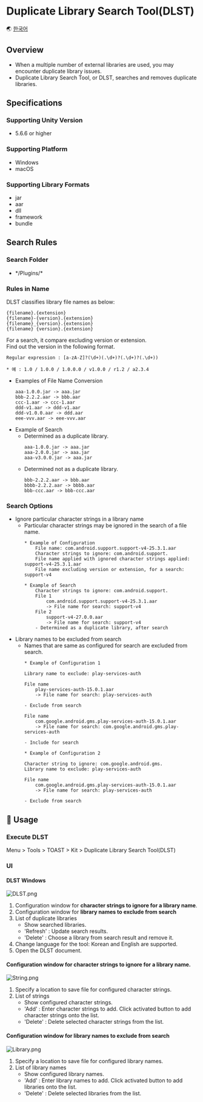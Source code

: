 # Duplicate Library Search Tool(DLST)

🌏 [한국어](README.md)

## Overview

* When a multiple number of external libraries are used, you may encounter duplicate library issues.  
* Duplicate Library Search Tool, or DLST,  searches and removes duplicate libraries.

## Specifications

### Supporting Unity Version

* 5.6.6 or higher

### Supporting Platform 

* Windows
* macOS

### Supporting Library Formats 

* jar
* aar
* dll
* framework
* bundle

## Search Rules 

### Search Folder 

* \*/Plugins/*

### Rules in Name

DLST classifies library file names as below: 

```
{filename}.{extension}
{filename}-{version}.{extension}
{filename}_{version}.{extension}
{filename} {version}.{extension}
```

For a search,  it compare excluding version or extension.<br>
Find out the version in the following format.
```
Regular expression : [a-zA-Z]?(\d+)(.\d+)?(.\d+)?(.\d+))

* 예 : 1.0 / 1.0.0 / 1.0.0.0 / v1.0.0 / r1.2 / a2.3.4
```

* Examples of File Name Conversion
    ```
    aaa-1.0.0.jar -> aaa.jar
    bbb-2.2.2.aar -> bbb.aar
    ccc-1.aar -> ccc-1.aar
    ddd-v1.aar -> ddd-v1.aar
    ddd-v1.0.0.aar -> ddd.aar
    eee-vvv.aar -> eee-vvv.aar
    ```
* Example of Search
    * Determined as a duplicate library. 
        ```
        aaa-1.0.0.jar -> aaa.jar
        aaa-2.0.0.jar -> aaa.jar
        aaa-v3.0.0.jar -> aaa.jar
        ```
    * Determined not as a duplicate library.
        ```
        bbb-2.2.2.aar -> bbb.aar
        bbbb-2.2.2.aar -> bbbb.aar
        bbb-ccc.aar -> bbb-ccc.aar
        ```

### Search Options 

* Ignore particular character strings in a library name 
    * Particular character strings may be ignored in the search of a file name.
        ```
        * Example of Configuration 
            File name: com.android.support.support-v4-25.3.1.aar
            Character strings to ignore: com.android.support.
            File name applied with ignored character strings applied: support-v4-25.3.1.aar
            File name excluding version or extension, for a search: support-v4

        * Example of Search
            Character strings to ignore: com.android.support.
            File 1
                com.android.support.support-v4-25.3.1.aar
                -> File name for search: support-v4
            File 2
                support-v4-27.0.0.aar
                -> File name for search: support-v4
            - Determined as a duplicate library, after search
        ```
* Library names to be excluded from search 
    * Names that are same as configured for search are excluded from search. 
        ```
        * Example of Configuration 1

        Library name to exclude: play-services-auth

        File name
            play-services-auth-15.0.1.aar
            -> File name for search: play-services-auth

        - Exclude from search

        File name
            com.google.android.gms.play-services-auth-15.0.1.aar 
            -> File name for search: com.google.android.gms.play-services-auth

        - Include for search
        ```
        ```
        * Example of Configuration 2

        Character string to ignore: com.google.android.gms.
        Library name to exclude: play-services-auth

        File name
            com.google.android.gms.play-services-auth-15.0.1.aar 
            -> File name for search: play-services-auth

        - Exclude from search
        ```

## 🔨 Usage 

### Execute DLST 

Menu > Tools > TOAST > Kit > Duplicate Library Search Tool(DLST)

### UI

#### DLST Windows 

![DLST.png](images/DLST_Window.png)

1. Configuration window for **character strings to ignore for a library name**.
2. Configuration window for **library names to exclude from search**
3. List of duplicate libraries
    * Show searched libraries.
    * 'Refresh' : Update search results.
    * 'Delete' : Choose a library from search result and remove it. 
4. Change language for the tool: Korean and English are supported.
5. Open the DLST document.

#### Configuration window for **character strings to ignore for a library name**.

![String.png](images/DLST_String.png)

1. Specify a location to save file for configured character strings.
2. List of strings
    * Show configured character strings.
    * 'Add' : Enter character strings to add. Click activated button to add character strings onto the list.
    * 'Delete' : Delete selected character strings from the list.

#### Configuration window for **library names to exclude from search** 

![Library.png](images/DLST_Library.png)

1. Specify a location to save file for configured library names.
2. List of library names
    * Show configured library names.
    * 'Add' : Enter library names to add. Click activated button to add libraries onto the list.
    * 'Delete' : Delete selected libraries from the list.